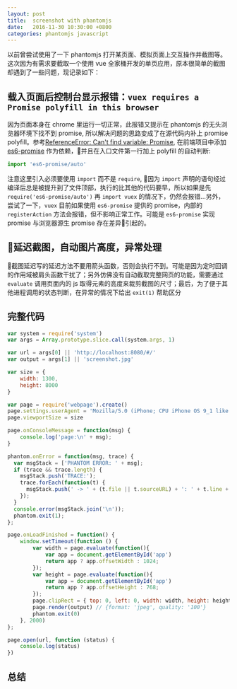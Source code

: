 ```yaml
---
layout: post
title:  screenshot with phantomjs
date:   2016-11-30 10:30:00 +0800
categories: phantomjs javascript
---
```


以前曾尝试使用了一下 phantomjs 打开某页面、模拟页面上交互操作并截图等。这次因为有需求要截取一个使用 vue 全家桶开发的单页应用，原本很简单的截图却遇到了一些问题，现记录如下：

## 载入页面后控制台显示报错：`vuex requires a Promise polyfill in this browser`

因为页面本身在 chrome 里运行一切正常，此报错又提示在 phantomjs 的无头浏览器环境下找不到 promise, 所以解决问题的思路变成了在源代码内补上 promise polyfill。参考[ReferenceError: Can't find variable: Promise](https://github.com/ariya/phantomjs/issues/12401), 在前端项目中添加 [es6-promise](https://github.com/stefanpenner/es6-promise) 作为依赖，并且在入口文件第一行加上 polyfill 的自动判断:

```javascript
import 'es6-promise/auto'
```

注意这里引入必须要使用 `import` 而不是 `require`, 因为 `import` 声明的语句经过编译后总是被提升到了文件顶部，执行的比其他的代码要早，所以如果是先 `require('es6-promise/auto')` 再 `import vuex` 的情况下，仍然会报错...另外，尝试了一下，`vuex` 目前如果使用 `es6-promise` 提供的 promise，内部的`registerAction` 方法会报错，但不影响正常工作。可能是 `es6-promise` 实现 promise 与浏览器源生 promise 存在差异引起的。

## 延迟截图，自动图片高度，异常处理

截图延迟写的延迟方法不要用箭头函数，否则会执行不到。可能是因为定时回调的作用域被肩头函数干扰了；另外仿佛没有自动截取完整网页的功能，需要通过 `evaluate` 调用页面内的 js 取得元素的高度来裁剪截图的尺寸；最后，为了便于其他进程调用的状态判断，在异常的情况下给出 `exit(1)` 帮助区分

## 完整代码

```javascript
var system = require('system')
var args = Array.prototype.slice.call(system.args, 1)

var url = args[0] || 'http://localhost:8080/#/'
var output = args[1] || 'screenshot.jpg'

var size = {
    width: 1300, 
    height: 8000
}

var page = require('webpage').create()
page.settings.userAgent = 'Mozilla/5.0 (iPhone; CPU iPhone OS 9_1 like Mac OS X) AppleWebKit/601.1.46 (KHTML, like Gecko) Version/9.0 Mobile/13B143 Safari/601.1'
page.viewportSize = size

page.onConsoleMessage = function(msg) {
    console.log('page:\n' + msg);
}

phantom.onError = function(msg, trace) {
  var msgStack = ['PHANTOM ERROR: ' + msg];
  if (trace && trace.length) {
    msgStack.push('TRACE:');
    trace.forEach(function(t) {
      msgStack.push(' -> ' + (t.file || t.sourceURL) + ': ' + t.line + (t.function ? ' (in function ' + t.function +')' : ''));
    });
  }
  console.error(msgStack.join('\n'));
  phantom.exit(1);
};

page.onLoadFinished = function() {
    window.setTimeout(function () {
        var width = page.evaluate(function(){
            var app = document.getElementById('app')
            return app ? app.offsetWidth : 1024;
        });
        var height = page.evaluate(function(){
            var app = document.getElementById('app')
            return app ? app.offsetHeight : 768;
        });
        page.clipRect = { top: 0, left: 0, width: width, height: height };
        page.render(output) // {format: 'jpeg', quality: '100'}
        phantom.exit(0)
    }, 2000)
};

page.open(url, function (status) {
    console.log(status)
})
```


## 总结


